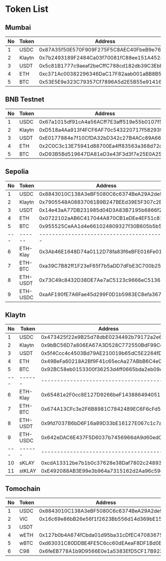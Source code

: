 # Token List

## Mumbai

| No  | Token  | Address                                    |
| --- | ------ | ------------------------------------------ |
| 1   | USDC   | 0x87A35f50E570F909F275F5C8AEC40FbeB9e76D17 |
| 2   | Klaytn | 0x7b2493189F2484Ca03f70081fC88ee151A452832 |
| 3   | USDT   | 0x5c81B1777c9aeaf2beCffC788cd182db39C3EbE7 |
| 4   | ETH    | 0xc371Ac00382296346DaC17F82aab001aBB8B5ba4 |
| 5   | BTC    | 0x53E5E9e323C79357Cf7896A5d2E5B55e91416006 |

## BNB Testnet

| No  | Token  | Address                                    |
| --- | ------ | ------------------------------------------ |
| 1   | USDC   | 0x67a1015df91cA4a56ACff7E3aff519e55b0107f5 |
| 2   | Klaytn | 0xD518a4Aa913f4FCF6AF70c543220717f582939e6 |
| 3   | USDT   | 0xE0177884e7f10CfDA32bD342c27B4ACc89A66ac9 |
| 4   | ETH    | 0x2C0C3c13E75941d88700Ea4ff83563a368d72cd3 |
| 5   | BTC    | 0xD93B5Bd519647DA81eD3e43F3d3f7e25E0A2505a |

## Sepolia

| No  | Token    | Address                                    |
| --- | -------- | ------------------------------------------ |
| 1   | USDC     | 0x8843010C138A3eBF5080C6c6374BeA29A2de9e4C |
| 2   | Klaytn   | 0x7905548A08837061B9B247BEEd39E5F307c2BBAd |
| 3   | USDT     | 0x14e43aA77DB231985d04D3A83B7195b6866f2324 |
| 4   | ETH      | 0x0722102aAB6C417044A870CB1eDEe4EF51c81220 |
| 5   | BTC      | 0x955525CeAA1d4e661024809327f30B605b5b53D4 |
| --- | ------   | ------------------------------------------ |
| 6   | ETH-Klay | 0x3Ab46E1648D74a0112D78fa83f6eBFE016Fe0105 |
| 7   | ETH-BTC  | 0xa39C7B82ff1F23eF65f7b5aDD7dFbE3C700b25A6 |
| 8   | ETH-USDT | 0x73C49c8432D38DE7Ae7aC5123c9666eC5136107C |
| 9   | ETH-USDC | 0xaAF190fE7A6Fae45d299F0D1b5983EC8efa367De |

## Klaytn

| No  | Token    | Address                                    |
| --- | -------- | ------------------------------------------ |
| 1   | USDC     | 0x473425f22e9B25d78dbE0234492b79172a2e6588 |
| 2   | Klaytn   | 0x9bBC56D7a806EA67A3D528C772550BdF99Ce4579 |
| 3   | USDT     | 0x5f4Ccc4c4503Bd79AE210019b65dC5E2264fD6D2 |
| 4   | ETH      | 0x49BeFa60218A2Bf9F41c65ecAa27ABbB6C4e0b25 |
| 5   | BTC      | 0x92BC58eb0153300f36253d4ff0665bda2eb09A05 |
| --- | ------   | ------------------------------------------ |
| 6   | ETH-Klay | 0x65481e2F0cc8E127D9266beF1438864940513da9 |
| 7   | ETH-BTC  | 0x674A13CFc3e2F6B8981C7842489EC6F6cFd5898D |
| 8   | ETH-USDT | 0x9fd7037B6bD6F16a89D33bE16127E067c1c7a292 |
| 9   | ETH-USDC | 0x642eDAC6E437F5D6037b7456966dA9d60edC9743 |
| --- | ------   | ------------------------------------------ |
| 10  | sKLAY    | 0xcdA13312be7b1b0c37628e38Daf7802c24893Bc2 |
| 11  | stKLAY   | 0xE492088AB3E99e3b964a7315162d2Aa96c59ddd4 |

## Tomochain

| No  | Token | Address                                    |
| --- | ----- | ------------------------------------------ |
| 1   | USDC  | 0x8843010C138A3eBF5080C6c6374BeA29A2de9e4C |
| 2   | VIC   | 0x16c69e86bB26e56f1f2623Bb556d14d369bE1511 |
| 3   | USDT  |                                            |
| 4   | wETH  | 0x127b0b4A674fCbda01d95ba31cDfEC470836754d |
| 5   | wBTC  | 0xd63031C80DDBE4FE5C6cc60dEAeaF8DF1Bd0B194 |
| 6   | C98   | 0x6feEB778A1b9D9566E0e1a5383EfD5CF17B923CF |
